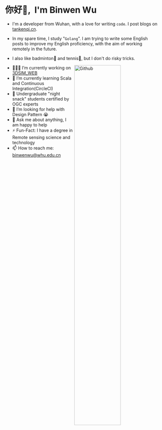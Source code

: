 # <Hello>你好👋, &nbsp;I'm Binwen Wu</Hello>

- I'm a developer from Wuhan, with a love for writing <code>code</code>. I post blogs on [tankenqi.cn](https://www.tankenqi.cn/).

- In my spare time, I study "<code>Golang</code>". I am trying to write some English posts to improve my English proficiency, with the aim of working remotely in the future.

- I also like badminton🏸 and tennis🎾, but I don't do risky tricks.


<img width="55%" align="right" alt="Github" src="https://cdn.jsdelivr.net/gh/binwenwu/picgo_demo/img/git-header.svg" />

- 👨🏽‍💻 I’m currently working on [3DSIM_WEB](https://github.com/binwenwu/3DSIM_WEB)
- 🌱 I’m currently learning Scala and Continuous Integration(CircleCI)
- 👯 Undergraduate "night snack" students certified by OGC experts
- 🤔 I’m looking for help with Design Pattern 😭
- 💬 Ask me about anything, I am happy to help
- ⚡️ Fun-Fact: I have a degree in Remote sensing science and technology
- 📫 How to reach me: binwenwu@whu.edu.cn
